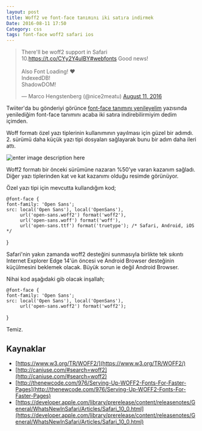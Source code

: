 ```yaml
---
layout: post
title: Woff2 ve font-face tanımını iki satıra indirmek
Date: 2016-08-11 17:50
Category: css
tags: font-face woff2 safari ios
---
```


<blockquote class="twitter-tweet" data-partner="tweetdeck"><p lang="en" dir="ltr">There&#39;ll be woff2 support in Safari 10.<a href="https://t.co/CYy2Y4uIBY">https://t.co/CYy2Y4uIBY</a><a href="https://twitter.com/hashtag/webfonts?src=hash">#webfonts</a> Good news!<br><br>Also Font Loading! ❤️<br>IndexedDB!<br>ShadowDOM!</p>&mdash; Marco Hengstenberg (@nice2meatu) <a href="https://twitter.com/nice2meatu/status/763697596275843072">August 11, 2016</a></blockquote>
<script async src="//platform.twitter.com/widgets.js" charset="utf-8"></script>

Twiiter'da bu gönderiyi görünce [font-face tanımını yenileyelim](http://fatihhayrioglu.com/font-face-tanimini-yenileyelim/) yazısında yenilediğim font-face tanımını acaba iki satıra indirebilirmiyim dedim içimden.  

Woff formatı özel yazı tiplerinin kullanımının yayılması için güzel bir adımdı. 2. sürümü daha küçük yazı tipi dosyaları sağlayarak bunu bir adım daha ileri attı.

![enter image description here](http://fatihhayrioglu.com/images/yazi-tipi-boyutlari.png)

 Woff2 formatı bir önceki sürümüne nazaran %50'ye varan kazanım sağladı. Diğer yazı tiplerinden kat ve kat kazanımı olduğu resimde görünüyor.

Özel yazı tipi için mevcutta kullandığım kod;

    @font-face {
    font-family: 'Open Sans';
    src: local('Open Sans'), local('OpenSans'),
         url('open-sans.woff2') format('woff2'),
         url('open-sans.woff') format('woff'),
         url('open-sans.ttf') format('truetype'); /* Safari, Android, iOS */
  }

Safari'nin yakın zamanda woff2 desteğini sunmasıyla birlikte tek sıkıntı Internet Explorer Edge 14'ün öncesi  ve Android Browser desteğinin küçülmesini beklemek olacak. Büyük sorun ie değil Android Browser.

Nihai kod aşağıdaki gib olacak inşallah;

    @font-face {
    font-family: 'Open Sans';
    src: local('Open Sans'), local('OpenSans'),
         url('open-sans.woff2') format('woff2');
  }

Temiz.

## Kaynaklar

 - [https://www.w3.org/TR/WOFF2/](https://www.w3.org/TR/WOFF2/)
 - [http://caniuse.com/#search=woff2](http://caniuse.com/#search=woff2)
 - [http://thenewcode.com/976/Serving-Up-WOFF2-Fonts-For-Faster-Pages](http://thenewcode.com/976/Serving-Up-WOFF2-Fonts-For-Faster-Pages)
 - [https://developer.apple.com/library/prerelease/content/releasenotes/General/WhatsNewInSafari/Articles/Safari_10_0.html](https://developer.apple.com/library/prerelease/content/releasenotes/General/WhatsNewInSafari/Articles/Safari_10_0.html)